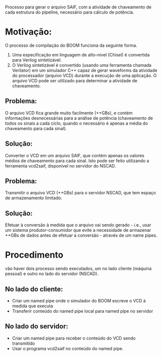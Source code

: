 Processo para gerar o arquivo SAIF, com a atividade de chaveamento de cada estrutura do pipeline, necessário para cálculo de potência.

# Motivação:
O processo de compilação do BOOM funciona da seguinte forma.
1) Uma especificação em linguagem de alto-nível (Chisel) é convertida para Verilog sintetizável.
2) O Verilog sintetizável é convertido (usando uma ferramenta chamada Verilator) em um simulador C++ capaz de gerar waveforms da atividade do processador (arquivo VCD) durante a execução de uma aplicação. O arquivo VCD pode ser utilizado para determinar a atividade de chaveamento.

## Problema:
O arquivo VCD fica grande muito facilmente (++GBs), e contém informações desnecessárias para a análise de potência (chaveamento de todos os sinais a cada ciclo, quando o necessário é apenas a média do chaveamento para cada sinal).

## Solução:
Converter o VCD em um arquivo SAIF, que contém apenas os valores médios de chaveamento para cada sinal. Isto pode ser feito utilizando a ferramenta vcd2saif, disponível no servidor do NSCAD.

## Problema:
Transmitir o arquivo VCD (++GBs) para o servidor NSCAD, que tem espaço de armazenamento limitado.

## Solução:
Efetuar à conversão à medida que o arquivo vai sendo gerado - i.e., usar um sistema produtor-consumidor que evite a necessidade de armazenar ++GBs de dados antes de efetuar a conversão - através de um name pipes.


# Procedimento
vão haver dois processo sendo executados, um no lado cliente (máquina pessoal) e outro no lado do servidor (NSCAD).

## No lado do cliente:
- Criar um named pipe onde o simulador do BOOM escreve o VCD à medida que executa
- Transferir conteúdo do named pipe local para named pipe no servidor

## No lado do servidor:
- Criar um named pipe para receber o conteúdo do VCD sendo transmitido
- Usar o programa vcd2saif no conteúdo do named pipe.

